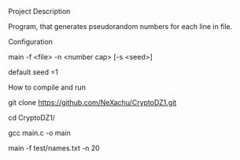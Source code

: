 Project Description

Program, that generates pseudorandom numbers for each line in file.

Configuration

main -f &lt;file&gt; -n &lt;number cap&gt; [-s &lt;seed&gt;]

default seed =1

How to compile and run

git clone https://github.com/NeXachu/CryptoDZ1.git

cd CryptoDZ1/

gcc main.c -o main

main -f test/names.txt -n 20
